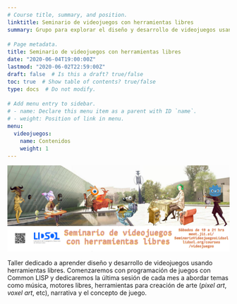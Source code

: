 ```yaml
---
# Course title, summary, and position.
linktitle: Seminario de videojuegos con herramientas libres
summary: Grupo para explorar el diseño y desarrollo de videojuegos usando herramientas libres.

# Page metadata.
title: Seminario de videojuegos con herramientas libres
date: "2020-06-04T19:00:00Z"
lastmod: "2020-06-02T22:59:00Z"
draft: false  # Is this a draft? true/false
toc: true  # Show table of contents? true/false
type: docs  # Do not modify.

# Add menu entry to sidebar.
# - name: Declare this menu item as a parent with ID `name`.
# - weight: Position of link in menu.
menu:
  videojuegos:
    name: Contenidos
    weight: 1
---
```


![Cartel del seminario](featured.png)

Taller dedicado a aprender diseño y desarrollo de videojuegos usando
herramientas libres. Comenzaremos con programación de juegos con
Common LISP y dedicaremos la última sesión de cada mes a abordar temas
como música, motores libres, herramientas para creación de arte (*pixel
art*, *voxel art*, etc), narrativa y el concepto de juego.
